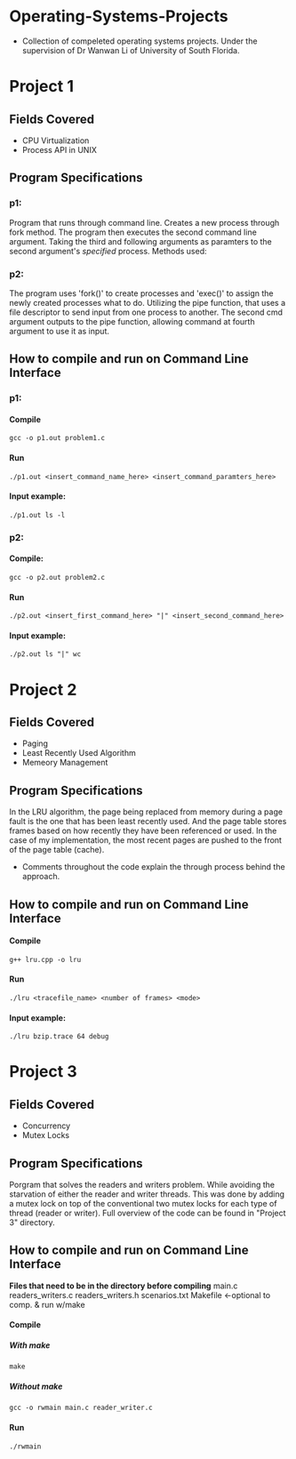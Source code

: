 # Operating-Systems-Projects
+ Collection of compeleted operating systems projects. Under the supervision of Dr Wanwan Li of University of South Florida.

# Project 1
## Fields Covered
+ CPU Virtualization
+ Process API in UNIX

## Program Specifications
### p1:
Program that runs through command line. Creates a new process through fork method. The program then executes the second command line argument. Taking the third and following arguments as paramters to the second argument's *specified* process. Methods used: 
### p2: 
The program uses 'fork()' to create processes and 'exec()' to assign the newly created processes what to do. Utilizing the pipe function, that uses a file descriptor to send input from one process to another. The second cmd argument outputs to the pipe function, allowing command at fourth argument to use it as input.

## How to compile and run on Command Line Interface  
### p1:
#### Compile
```
gcc -o p1.out problem1.c
```
#### Run
```
./p1.out <insert_command_name_here> <insert_command_paramters_here>
```
#### Input example:
```
./p1.out ls -l
```

### p2:
#### Compile:
```
gcc -o p2.out problem2.c
```
#### Run
```
./p2.out <insert_first_command_here> "|" <insert_second_command_here> 
```
#### Input example:
```
./p2.out ls "|" wc
```

# Project 2
## Fields Covered
+ Paging
+ Least Recently Used Algorithm
+ Memeory Management

## Program Specifications
In the LRU algorithm, the page being replaced from memory during a page fault is the one that
has been least recently used. And the page table stores frames based on how recently they
have been referenced or used. In the case of my implementation, the most recent pages are
pushed to the front of the page table (cache).
- Comments throughout the code explain the through process behind the approach.

## How to compile and run on Command Line Interface  
#### Compile
```
g++ lru.cpp -o lru
```
#### Run
```
./lru <tracefile_name> <number of frames> <mode>
```
#### Input example:
```
./lru bzip.trace 64 debug
```

# Project 3
## Fields Covered
+ Concurrency
+ Mutex Locks

## Program Specifications
Porgram that solves the readers and writers problem. While avoiding the starvation of either the reader and writer threads. This was done by adding a mutex lock on top of the conventional two mutex locks for each type of thread (reader or writer). Full overview of the code can be found in "Project 3" directory.
## How to compile and run on Command Line Interface  
**Files that need to be in the directory before compiling**
main.c
readers_writers.c
readers_writers.h
scenarios.txt
Makefile   <-optional to comp. & run w/make
#### Compile
##### With make
```
make
```
##### Without make
```
gcc -o rwmain main.c reader_writer.c
```
#### Run
```
./rwmain
```



